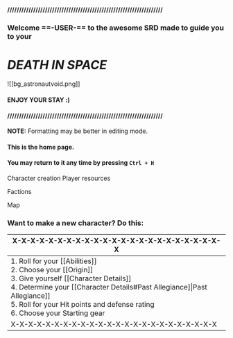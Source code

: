 
#### //////////////////////////////////////////////////////////////////
### Welcome ==-USER-== to the awesome SRD made to guide you to your
#                   *DEATH IN SPACE*

![[bg_astronautvoid.png]]
####                        ENJOY YOUR STAY :)
#### //////////////////////////////////////////////////////////////////

 **NOTE:** Formatting may be better in editing mode.

#### This is the home page.
#### **You may return to it any time by pressing `Ctrl + H`**



Character creation
Player resources

Factions

Map





### Want to make a new character? Do this:

| X-X-X-X-X-X-X-X-X-X-X-X-X-X-X-X-X-X-X-X-X-X-X-X                                                                                                                                                                                                                      |
| -------------------------------------------------------------------------------------------------------------------------------------------------------------------------------------------------------------------------------------------------------------------- |
| 1. Roll for your [[Abilities]]<br>2. Choose your [[Origin]]<br>3. Give yourself [[Character Details]]<br>4. Determine your [[Character Details#Past Allegiance]\|Past Allegiance]]<br>5. Roll for your Hit points and defense rating<br>6. Choose your Starting gear |
| X-X-X-X-X-X-X-X-X-X-X-X-X-X-X-X-X-X-X-X-X-X-X-X                                                                                                                                                                                                                      |

